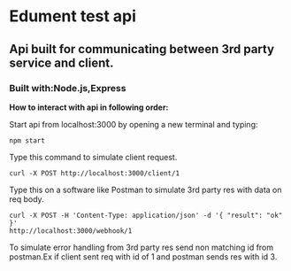 # Edument test api

## Api built for communicating between 3rd party service and client.
### Built with:Node.js,Express

**How to interact with api in following order:**

Start api from localhost:3000 by opening a new terminal and typing:

```
npm start
```
Type this command to simulate client request.
```
curl -X POST http://localhost:3000/client/1
```
Type this on a software like Postman to simulate 3rd party res with data on req body.
```
curl -X POST -H 'Content-Type: application/json' -d '{ "result": "ok" }' 
http://localhost:3000/webhook/1 
```
To simulate error handling from 3rd party res send non matching id from postman.Ex if client sent req with id of 1 and postman sends res with id 3.
